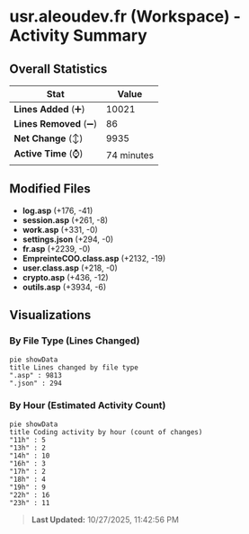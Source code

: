 # usr.aleoudev.fr (Workspace) - Activity Summary 

## Overall Statistics

| Stat                   | Value                                                             |
| ---------------------- | ----------------------------------------------------------------- |
| **Lines Added** (➕)   | 10021                                          |
| **Lines Removed** (➖) | 86                                        |
| **Net Change** (↕)    | 9935                |
| **Active Time** (⌚)   | 74 minutes |


## Modified Files
- **log.asp** (+176, -41)
- **session.asp** (+261, -8)
- **work.asp** (+331, -0)
- **settings.json** (+294, -0)
- **fr.asp** (+2239, -0)
- **EmpreinteCOO.class.asp** (+2132, -19)
- **user.class.asp** (+218, -0)
- **crypto.asp** (+436, -12)
- **outils.asp** (+3934, -6)

## Visualizations

### By File Type (Lines Changed)

```mermaid
pie showData
title Lines changed by file type
".asp" : 9813
".json" : 294
```

### By Hour (Estimated Activity Count)

```mermaid
pie showData
title Coding activity by hour (count of changes)
"11h" : 5
"13h" : 2
"14h" : 10
"16h" : 3
"17h" : 2
"18h" : 4
"19h" : 9
"22h" : 16
"23h" : 11
```


> **Last Updated:** 10/27/2025, 11:42:56 PM